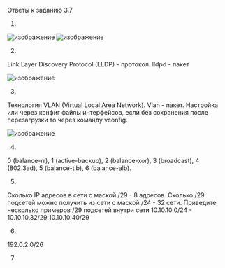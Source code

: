 Ответы к заданию 3.7

1.

![изображение](https://user-images.githubusercontent.com/16610642/153714764-89a393fb-dbe0-45d4-bf17-8768063abdb6.png)
![изображение](https://user-images.githubusercontent.com/16610642/153714792-a2d7aabe-c934-4294-a7c7-68641836d574.png)


2.

Link Layer Discovery Protocol (LLDP) - протокол.
lldpd - пакет

![изображение](https://user-images.githubusercontent.com/16610642/153715317-6fb18579-5b94-49a6-ac61-4c13dd928d3d.png)


3.

Технология VLAN (Virtual Local Area Network). 
Vlan - пакет.  Настройка или через конфиг файлы интерфейсов, если без сохранения после перезагрузки то через команду vconfig.

![изображение](https://user-images.githubusercontent.com/16610642/153715858-be62f58d-6fa2-472f-815c-ae63c18e7a22.png)


4.

0 (balance-rr), 1 (active-backup), 2 (balance-xor), 3 (broadcast), 4 (802.3ad), 5 (balance-tlb), 6 (balance-alb).


5.

Сколько IP адресов в сети с маской /29  - 8 адресов. Сколько /29 подсетей можно получить из сети с маской /24 - 32 сети.  Приведите несколько примеров /29 подсетей внутри сети 10.10.10.0/24 - 10.10.10.32/29   10.10.10.40/29

6.

192.0.2.0/26

7.










